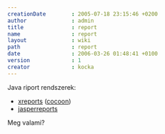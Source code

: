 ```yaml
---
creationDate        : 2005-07-18 23:15:46 +0200 
author              : admin 
title               : report 
name                : report 
layout              : wiki 
path                : report 
date                : 2006-03-26 01:48:41 +0100 
version             : 1 
creator             : kocka 
---
```


Java riport rendszerek:

*   [xreports](Missing.html) ([cocoon](cocoon.html))
*   [jasperreports](jasperreports.html)

Meg valami?
